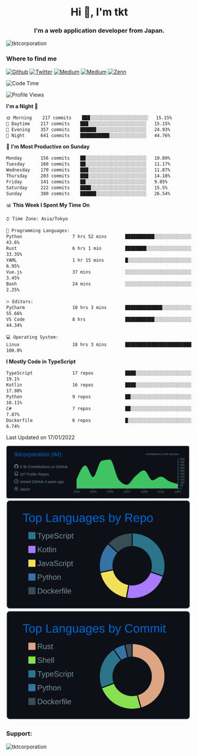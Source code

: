 <h1 align="center">Hi 👋, I'm tkt</h1>
<h3 align="center">I'm a web application developer from Japan.</h3>

<p align="left"> <img src="https://komarev.com/ghpvc/?username=tktcorporation&label=Profile%20views&color=0e75b6&style=flat" alt="tktcorporation" /> </p>

<h3>Where to find me</h3>
<p>
<a href="https://github.com/tktcorporation" target="_blank"><img alt="Github" src="https://img.shields.io/badge/GitHub-%2312100E.svg?&style=for-the-badge&logo=Github&logoColor=white" /></a>
<a href="https://twitter.com/tktcorporation" target="_blank"><img alt="Twitter" src="https://img.shields.io/badge/twitter-%231DA1F2.svg?&style=for-the-badge&logo=twitter&logoColor=white" /></a>
<a href="https://www.linkedin.com/in/tktcorporation" target="_blank"><img alt="Medium" src="https://img.shields.io/badge/linkdin-0a66c2.svg?&style=for-the-badge&logo=linkedin&logoColor=white" /></a>
<a href="https://qiita.com/tktcorporation" target="_blank"><img alt="Medium" src="https://img.shields.io/badge/qiita-55C500.svg?&style=for-the-badge&logo=qiita&logoColor=white" /></a>
<a href="https://zenn.dev/tktcorporation" target="_blank"><img alt="Zenn" src="https://img.shields.io/badge/Zenn-3EA8FF.svg?&style=for-the-badge&logo=Zenn&logoColor=white" /></a>
</p>
  
<!--START_SECTION:waka-->
![Code Time](http://img.shields.io/badge/Code%20Time-86%20hrs%2056%20mins-blue)

![Profile Views](http://img.shields.io/badge/Profile%20Views-1-blue)

**I'm a Night 🦉** 

```text
🌞 Morning    217 commits    ███░░░░░░░░░░░░░░░░░░░░░░   15.15% 
🌆 Daytime    217 commits    ███░░░░░░░░░░░░░░░░░░░░░░   15.15% 
🌃 Evening    357 commits    ██████░░░░░░░░░░░░░░░░░░░   24.93% 
🌙 Night      641 commits    ███████████░░░░░░░░░░░░░░   44.76%

```
📅 **I'm Most Productive on Sunday** 

```text
Monday       156 commits    ██░░░░░░░░░░░░░░░░░░░░░░░   10.89% 
Tuesday      160 commits    ██░░░░░░░░░░░░░░░░░░░░░░░   11.17% 
Wednesday    170 commits    ███░░░░░░░░░░░░░░░░░░░░░░   11.87% 
Thursday     203 commits    ███░░░░░░░░░░░░░░░░░░░░░░   14.18% 
Friday       141 commits    ██░░░░░░░░░░░░░░░░░░░░░░░   9.85% 
Saturday     222 commits    ████░░░░░░░░░░░░░░░░░░░░░   15.5% 
Sunday       380 commits    ██████░░░░░░░░░░░░░░░░░░░   26.54%

```


📊 **This Week I Spent My Time On** 

```text
⌚︎ Time Zone: Asia/Tokyo

💬 Programming Languages: 
Python                   7 hrs 52 mins       ███████████░░░░░░░░░░░░░░   43.6% 
Rust                     6 hrs 1 min         ████████░░░░░░░░░░░░░░░░░   33.35% 
YAML                     1 hr 15 mins        █░░░░░░░░░░░░░░░░░░░░░░░░   6.95% 
Vue.js                   37 mins             ░░░░░░░░░░░░░░░░░░░░░░░░░   3.45% 
Bash                     24 mins             ░░░░░░░░░░░░░░░░░░░░░░░░░   2.25%

🔥 Editors: 
PyCharm                  10 hrs 3 mins       ██████████████░░░░░░░░░░░   55.66% 
VS Code                  8 hrs               ███████████░░░░░░░░░░░░░░   44.34%

💻 Operating System: 
Linux                    18 hrs 3 mins       █████████████████████████   100.0%

```

**I Mostly Code in TypeScript** 

```text
TypeScript               17 repos            ████░░░░░░░░░░░░░░░░░░░░░   19.1% 
Kotlin                   16 repos            ████░░░░░░░░░░░░░░░░░░░░░   17.98% 
Python                   9 repos             ██░░░░░░░░░░░░░░░░░░░░░░░   10.11% 
C#                       7 repos             ██░░░░░░░░░░░░░░░░░░░░░░░   7.87% 
Dockerfile               6 repos             █░░░░░░░░░░░░░░░░░░░░░░░░   6.74%

```



 Last Updated on 17/01/2022
<!--END_SECTION:waka-->

[![](https://raw.githubusercontent.com/tktcorporation/tktcorporation/master/profile-summary-card-output/github_dark/0-profile-details.svg)](https://github.com/vn7n24fzkq/github-profile-summary-cards)
[![](https://raw.githubusercontent.com/tktcorporation/tktcorporation/master/profile-summary-card-output/github_dark/1-repos-per-language.svg)](https://github.com/vn7n24fzkq/github-profile-summary-cards) [![](https://raw.githubusercontent.com/tktcorporation/tktcorporation/master/profile-summary-card-output/github_dark/2-most-commit-language.svg)](https://github.com/vn7n24fzkq/github-profile-summary-cards)

<h3 align="left">Support:</h3>
<p><a href="https://www.buymeacoffee.com/tktcorporation"> <img align="left" src="https://cdn.buymeacoffee.com/buttons/v2/default-yellow.png" height="50" width="210" alt="tktcorporation" /></a></p><br><br>

